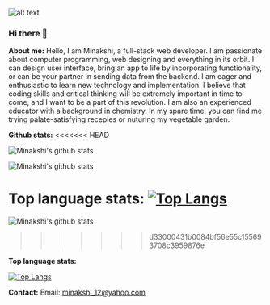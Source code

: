![alt text](http://url/to/img.jpg)

### Hi there 👋

<!--
**Minakshi-Verma/Minakshi-Verma** is a ✨ _special_ ✨ repository because its `README.md` (this file) appears on your GitHub profile.

Here are some ideas to get you started:

- 🔭 I’m currently working on ...
- 🌱 I’m currently learning ...
- 👯 I’m looking to collaborate on ...
- 🤔 I’m looking for help with ...
- 💬 Ask me about ...
- 📫 How to reach me: ...
- 😄 Pronouns: ...
- ⚡ Fun fact: ...
-->
<!-- [![Minakshi's github stats](https://github-readme-stats.vercel.app/api?username=Minakshi-Verma)](https://github.com/Minakshi-Verma/github-readme-stats) -->

**About me:**
Hello, I am Minakshi, a full-stack web developer. I am passionate about computer programming, web designing and everything in its orbit. I can design user interface, bring an app to life by incorporating functionality, or can be your partner in sending data from the backend. I am eager and enthusiastic to learn new technology and implementation. I believe that coding skills and critical thinking will be extremely important in time to come, and I want to be a part of this revolution. I am also an experienced educator with a background in chemistry. In my spare time, you can find me trying palate-satisfying recepies or nuturing my vegetable garden.

**Github stats:**
<<<<<<< HEAD

![Minakshi's github stats](https://github-readme-stats.vercel.app/api?username=Minakshi-Verma&count_private=true)

![Minakshi's github stats](https://github-readme-stats.vercel.app/api?username=Minakshi-Verma&show_icons=true&theme=radical)

**Top language stats:**
[![Top Langs](https://github-readme-stats.vercel.app/api/top-langs/?username=Minakshi-Verma)](https://github.com/Minakshi-Verma/github-readme-stats)
=======

![Minakshi's github stats](https://github-readme-stats.vercel.app/api?username=Minakshi-Verma&show_icons=true&theme=radical)
>>>>>>> d33000431b0084bf56e55c155693708c3959876e

**Top language stats:**

[![Top Langs](https://github-readme-stats.vercel.app/api/top-langs/?username=Minakshi-Verma)](https://github.com/Minakshi-Verma/github-readme-stats)



**Contact:**
Email: minakshi_12@yahoo.com
